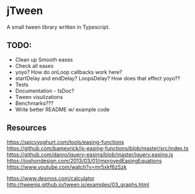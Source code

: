 # jTween

A small tween library written in Typescript.


## TODO:
 + Clean up Smooth eases
 + Check all eases
 + yoyo? How do onLoop callbacks work here?
 + startDelay and endDelay? LoopsDelay? How does that effect yoyo??
 + Tests
 + Documentation - tsDoc?
 + Tween visulizations
 + Benchmarks???
 + Write better README w/ example code

 ## Resources
 https://spicyyoghurt.com/tools/easing-functions
 https://github.com/bameyrick/js-easing-functions/blob/master/src/index.ts
 https://github.com/danro/jquery-easing/blob/master/jquery.easing.js
 https://joshondesign.com/2013/03/01/improvedEasingEquations
 https://www.youtube.com/watch?v=mr5xkf6zSzk

 https://www.desmos.com/calculator
 http://tweenjs.github.io/tween.js/examples/03_graphs.html